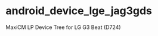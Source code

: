 android_device_lge_jag3gds
=============================

MaxiCM LP Device Tree for LG G3 Beat (D724)
